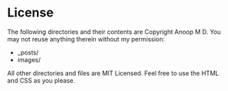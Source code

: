 # License

The following directories and their contents are Copyright Anoop M D. You may not reuse anything therein without my permission:

* _posts/
* images/

All other directories and files are MIT Licensed. Feel free to use the HTML and CSS as you please.